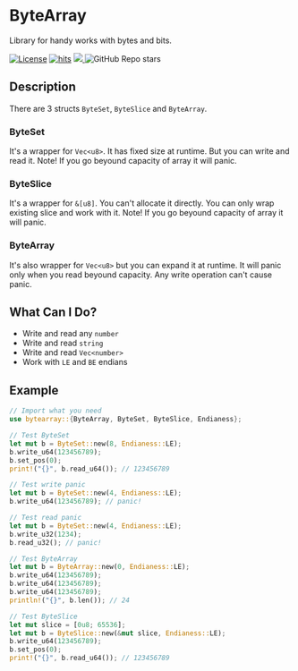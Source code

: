 # ByteArray

Library for handy works with bytes and bits.

[![License](https://img.shields.io/github/license/maldan/rustlib-bytearray)](https://github.com/maldan/rustlib-bytearray/blob/main/LICENSE)
[![hits](https://hits.deltapapa.io/github/maldan/rustlib-bytearray.svg)](https://github.com/maldan/rustlib-bytearray)
<a href="https://github.com/maldan/rustlib-bytearray/pulse" alt="Activity">
<img src="https://img.shields.io/github/commit-activity/m/maldan/rustlib-bytearray" />
</a>
![GitHub Repo stars](https://img.shields.io/github/stars/maldan/rustlib-bytearray)

## Description

There are 3 structs `ByteSet`, `ByteSlice` and `ByteArray`.

### ByteSet

It's a wrapper for `Vec<u8>`. It has fixed size at runtime. But you can write and read it. Note! If you go beyound capacity of array it will panic.

### ByteSlice

It's a wrapper for `&[u8]`. You can't allocate it directly. You can only wrap existing slice and work with it. Note! If you go beyound capacity of array it will panic.

### ByteArray

It's also wrapper for `Vec<u8>` but you can expand it at runtime. It will panic only when you read beyound capacity. Any write operation can't cause panic.

## What Can I Do?

- Write and read any `number`
- Write and read `string`
- Write and read `Vec<number>`
- Work with `LE` and `BE` endians

## Example

```rs
// Import what you need
use bytearray::{ByteArray, ByteSet, ByteSlice, Endianess};
```

```rs
// Test ByteSet
let mut b = ByteSet::new(8, Endianess::LE);
b.write_u64(123456789);
b.set_pos(0);
print!("{}", b.read_u64()); // 123456789
```

```rs
// Test write panic
let mut b = ByteSet::new(4, Endianess::LE);
b.write_u64(123456789); // panic!
```

```rs
// Test read panic
let mut b = ByteSet::new(4, Endianess::LE);
b.write_u32(1234);
b.read_u32(); // panic!
```

```rs
// Test ByteArray
let mut b = ByteArray::new(0, Endianess::LE);
b.write_u64(123456789);
b.write_u64(123456789);
b.write_u64(123456789);
println!("{}", b.len()); // 24
```

```rs
// Test ByteSlice
let mut slice = [0u8; 65536];
let mut b = ByteSlice::new(&mut slice, Endianess::LE);
b.write_u64(123456789);
b.set_pos(0);
print!("{}", b.read_u64()); // 123456789
```

